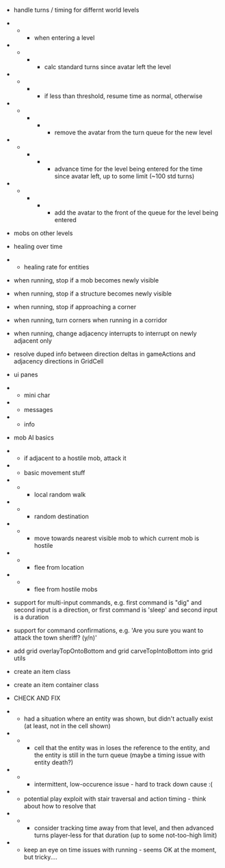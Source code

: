 * handle turns / timing for differnt world levels
* * * when entering a level
* * * * calc standard turns since avatar left the level
* * * * if less than threshold, resume time as normal, otherwise
* * * * * remove the avatar from the turn queue for the new level
* * * * * advance time for the level being entered for the time since avatar left, up to some limit (~100 std turns)
* * * * * add the avatar to the front of the queue for the level being entered

* mobs on other levels

* healing over time
* * healing rate for entities

* when running, stop if a mob becomes newly visible
* when running, stop if a structure becomes newly visible
* when running, stop if approaching a corner
* when running, turn corners when running in a corridor
* when running, change adjacency interrupts to interrupt on newly adjacent only

* resolve duped info between direction deltas in gameActions and adjacency directions in GridCell

* ui panes
* * mini char
* * messages
* * info

* mob AI basics
* * if adjacent to a hostile mob, attack it
* * basic movement stuff
* * * local random walk
* * * random destination
* * * move towards nearest visible mob to which current mob is hostile
* * * flee from location
* * * flee from hostile mobs

* support for multi-input commands, e.g. first command is "dig" and second input is a direction, or first command is 'sleep' and second input is a duration
* support for command confirmations, e.g. 'Are you sure you want to attack the town sheriff? (y/n)'

* add grid overlayTopOntoBottom and grid carveTopIntoBottom into grid utils 

* create an item class

* create an item container class

* CHECK AND FIX
* * had a situation where an entity was shown, but didn't actually exist (at least, not in the cell shown)
* * * cell that the entity was in loses the reference to the entity, and the entity is still in the turn queue (maybe a timing issue with entity death?)
* * * intermittent, low-occurence issue - hard to track down cause :(
* * potential play exploit with stair traversal and action timing - think about how to resolve that
* * * consider tracking time away from that level, and then advanced turns player-less for that duration (up to some not-too-high limit)
* * keep an eye on time issues with running - seems OK at the moment, but tricky....

